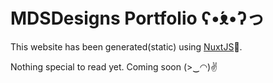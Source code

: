 # MDSDesigns Portfolio ʕ•́ᴥ•̀ʔっ

This website has been generated(static) using [NuxtJS](https://nuxtjs.org/)💖.

Nothing special to read yet. Coming soon (>‿◠)✌